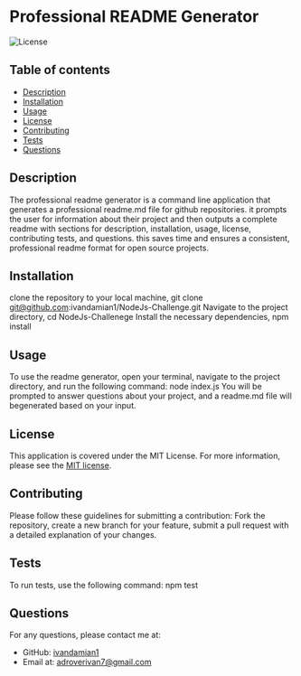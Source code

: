 # Professional README Generator
  ![License](https://img.shields.io/badge/License-MIT-yellow.svg)
 ## Table of contents
* [Description](#Description)
* [Installation](#Installation)
* [Usage](#Usage)
* [License](#License)
* [Contributing](#Contributing)
* [Tests](#Tests)
* [Questions](#Questions)
## Description
The professional readme generator is a command line application that generates a professional readme.md file for github repositories. it prompts the user for information about their project and then outputs a complete readme with sections for description, installation, usage, license, contributing tests, and questions. this saves time and ensures a consistent, professional readme format for open source projects. 
## Installation
clone the repository to your local machine, git clone git@github.com:ivandamian1/NodeJs-Challenge.git Navigate to the project directory, cd NodeJs-Challenege Install the necessary dependencies, npm install
## Usage
To use the readme generator, open your terminal, navigate to the project directory, and run the following command: node index.js You will be prompted to answer questions about your project, and a readme.md file will begenerated based on your input.
## License
This application is covered under the MIT License.
For more information, please see the [MIT license](https://opensource.org/licenses/MIT).
## Contributing
Please follow these guidelines for submitting a contribution: Fork the repository, create a new branch for your feature, submit a pull request with a detailed explanation of your changes.
## Tests
To run tests, use the following command: npm test
## Questions
For any questions, please contact me at: 
* GitHub: [ivandamian1](https://github.com/ivandamian1)
* Email at: adroverivan7@gmail.com
